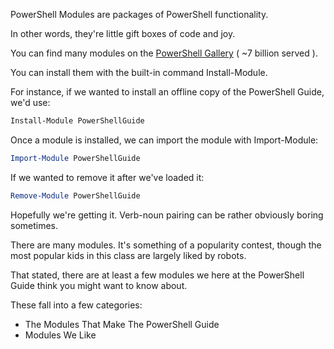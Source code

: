 PowerShell Modules are packages of PowerShell functionality.

In other words, they're little gift boxes of code and joy.

You can find many modules on the [PowerShell Gallery](https://powershellgallery.com) ( ~7 billion served ).

You can install them with the built-in command Install-Module.

For instance, if we wanted to install an offline copy of the PowerShell Guide, we'd use:

~~~PowerShell
Install-Module PowerShellGuide
~~~

Once a module is installed, we can import the module with Import-Module:

~~~PowerShell
Import-Module PowerShellGuide
~~~

If we wanted to remove it after we've loaded it:

~~~PowerShell
Remove-Module PowerShellGuide
~~~

Hopefully we're getting it.  Verb-noun pairing can be rather obviously boring sometimes.


There are many modules.  It's something of a popularity contest, though the most popular kids in this class are largely liked by robots.

That stated, there are at least a few modules we here at the PowerShell Guide think you might want to know about.

These fall into a few categories:

* The Modules That Make The PowerShell Guide
* Modules We Like